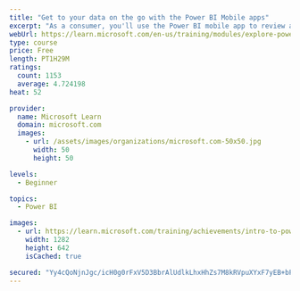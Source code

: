 ```yaml
---
title: "Get to your data on the go with the Power BI Mobile apps"
excerpt: "As a consumer, you'll use the Power BI mobile app to review and interact with the content that is available to you in the Power BI service while you're on the go. This module provides the information that you need to work effectively with the Power BI mobile apps."
webUrl: https://learn.microsoft.com/en-us/training/modules/explore-power-bi-mobile-apps/
type: course
price: Free
length: PT1H29M
ratings:
  count: 1153
  average: 4.724198
heat: 52

provider:
  name: Microsoft Learn
  domain: microsoft.com
  images:
    - url: /assets/images/organizations/microsoft.com-50x50.jpg
      width: 50
      height: 50

levels:
  - Beginner

topics:
  - Power BI

images:
  - url: https://learn.microsoft.com/training/achievements/intro-to-power-bi-mobile-apps-social.png
    width: 1282
    height: 642
    isCached: true

secured: "Yy4cQoNjnJgc/icH0g0rFxV5D3BbrAlUdlkLhxHhZs7M8kRVpuXYxF7yEB+bPOVfETIuoA9HMjTEceqT0Jwr/OHXxkXCQ095UB8tKAaFZWOs5HXEgJ67IK6AjgTN2ElyfG4OZB7lUCR1oevcBTcYHAjPnn90ECCEYOxL/ib6EWwUQRj+nqO3EGGLBcdrmQ8FP2vW26R/imi6jg2TddZ/dzDxMsw2dJNhIR6YLQKMOie17x9sHkavXk0sS8UpeRlMhGP3ip3zLwEs6rzId4NjnIf1mu0QNzOATKwz9I8zce14VED1ATRb9jwZsPSlQaJkP9QQzFzOocfmeJGBRvOre7X+VB/mlj47DJ/XS+LQkG+K2/GcA6Q23Pgsey7jfGIk4RoDW2QsNCqaNo2c+nTv6YsWzAcLjza6KQbOVh25ojw=;J6wJGgQUBW6RAfTxLXjhPQ=="
---
```


